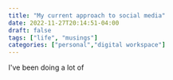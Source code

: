 ```yaml
---
title: "My current approach to social media"
date: 2022-11-27T20:14:51-04:00
draft: false
tags: ["life", "musings"]
categories: ["personal","digital workspace"]
---
```


I've been doing a lot of 
